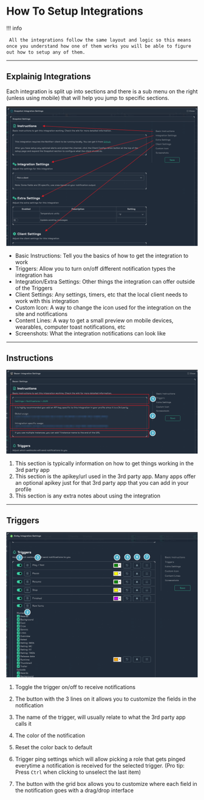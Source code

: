 # How To Setup Integrations

!!! info

     All the integrations follow the same layout and logic so this means once you understand how one of them works you will be able to figure out how to setup any of them.

---

## Explainig Integrations

Each integration is split up into sections and there is a sub menu on the right (unless using mobile) that will help you jump to specific sections.

![submenu.png](../../assets/screenshots/integrations/basicUsage/submenu.png)

- Basic Instructions: Tell you the basics of how to get the integration to work
- Triggers: Allow you to turn on/off different notification types the integration has
- Integration/Extra Settings: Other things the integration can offer outside of the Triggers
- Client Settings: Any settings, timers, etc that the local client needs to work with this integration
- Custom Icon: A way to change the icon used for the integration on the site and notifications
- Content Lines: A way to get a small preview on mobile devices, wearables, computer toast notifications, etc
- Screenshots: What the integration notifications can look like

---

## Instructions

![instructions.png](../../assets/screenshots/integrations/basicUsage/instructions.png)

1. This section is typically information on how to get things working in the 3rd party app
2. This section is the apikey/url used in the 3rd party app. Many apps offer an optional apikey just for that 3rd party app that you can add in your profile
3. This section is any extra notes about using the integration

---

## Triggers

![triggers.png](../../assets/screenshots/integrations/basicUsage/triggers.png)

1. Toggle the trigger on/off to receive notifications

2. The button with the 3 lines on it allows you to customize the fields in the notification

3. The name of the trigger, will usually relate to what the 3rd party app calls it

4. The color of the notification

5. Reset the color back to default

6. Trigger ping settings which will allow picking a role that gets pinged everytime a notification is received for the selected trigger. (Pro tip: Press `Ctrl` when clicking to unselect the last item)

7. The button with the grid box allows you to customize where each field in the notification goes with a drag/drop interface

